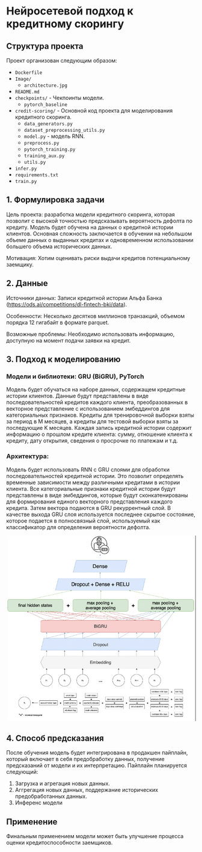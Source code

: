# Нейросетевой подход к кредитному скорингу
## Структура проекта

Проект организован следующим образом:

- `Dockerfile`
- `Image/`
  - `architecture.jpg`
- `README.md`
- `checkpoints/` - Чекпоинты модели.
  - `pytorch_baseline`
- `credit-scoring/` - Основной код проекта для моделирования кредитного скоринга.
  - `data_generators.py`
  - `dataset_preprocessing_utils.py`
  - `model.py` - модель RNN.
  - `preprocess.py`
  - `pytorch_training.py` 
  - `training_aux.py`
  - `utils.py`
- `infer.py`
- `requirements.txt`
- `train.py`


## 1. Формулировка задачи

Цель проекта: разработка модели кредитного скоринга, которая позволит с высокой точностью предсказывать вероятность дефолта по кредиту. Модель будет обучена на данных о кредитной истории клиентов. Основная сложность заключается в обучении на небольшом объеме данных о выданных кредитах и одновременном использовании большего объема исторических данных.

Мотивация: Хотим оценивать риски выдачи кредитов потенциальному заемщику.

## 2. Данные

Источники данных:  Записи кредитной истории Альфа Банка (https://ods.ai/competitions/dl-fintech-bki/data).

Особенности:  Несколько десятков миллионов транзакций, объемом порядка 12 гигабайт в формате parquet.

Возможные проблемы: Необходимо использовать информацию, доступную на момент подачи заявки на кредит.

## 3. Подход к моделированию
### Модели и библиотеки: GRU (BiGRU), PyTorch
Модель будет обучаться на наборе данных, содержащем кредитные истории клиентов. Данные будут представлены в виде последовательностей кредитов каждого клиента, преобразованных в векторное представление с использованием эмбеддингов для категориальных признаков. Кредиты для тренировочной выборки взяты за период в М месяцев, а кредиты для тестовой выборки взяты за последующие K месяцев. Каждая запись кредитной истории содержит информацию о прошлом кредите клиента: сумму, отношение клиента к кредиту, дату открытия, сведения о просрочке по платежам и т.д.

### Архитектура:
Модель будет использовать RNN с GRU слоями для обработки последовательностей кредитной истории. Это позволит определять временные зависимости между различными кредитами в истории клиента. Все категориальные признаки кредитной истории будут представлены в виде эмбеддингов, которые будут сконкатенированы для формирования единого векторного представления каждого кредита. Затем вектора подаются в GRU рекуррентный слой. В качестве выхода GRU слоя используется последнее скрытое состояние, которое подается в полносвязный слой, используемый как классификатор для определения вероятности дефолта.

![Архитектура](Image/architecture.jpg)

## 4. Способ предсказания

После обучения модель будет интегрирована в продакшен пайплайн, который включает в себя предобработку данных, получение предсказаний от модели и их интерпретацию. 
Пайплайн планируется следующий: 
1) Загрузка и агрегация новых данных. 
2) Аггрегация новых данных, поддержание исторических предобработанных данных. 
3) Инференс модели

## Применение

Финальным применением модели может быть улучшение процесса оценки кредитоспособности заемщиков.

